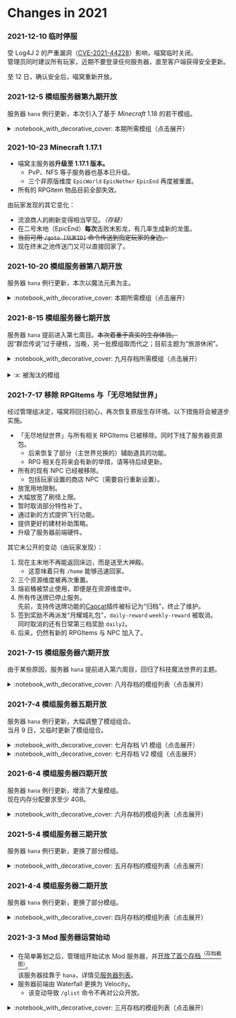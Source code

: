 # Changes in 2021

### 2021-12-10 临时停服

受 Log4J 2 的严重漏洞（[CVE-2021-44228](https://github.com/advisories/GHSA-jfh8-c2jp-5v3q)）影响，喵窝临时关闭。  
管理员同时建议所有玩家，近期不要登录任何服务器，直至客户端获得安全更新。

至 12 日，确认安全后，喵窝重新开放。

### 2021-12-5 模组服务器第九期开放

服务器 `hana` 例行更新，本次引入了基于 *Minecraft* 1.18 的若干模组。

<details>
<summary>:notebook_with_decorative_cover: 本期所需模组（点击展开）</summary>

?> :newspaper: **内容类**

| 模组 | 功能简述 | 前置模组 |
|-|-|-|
| [Additional Additions](https://www.curseforge.com/minecraft/mc-mods/additional-additions) | 更多实用设备和物品等 | |
| [Better Nether](https://www.curseforge.com/minecraft/mc-mods/betternether) | 更丰富的下界环境 | [BCLib](https://www.curseforge.com/minecraft/mc-mods/bclib) |
| Cammie's [Combat Tweaks](https://www.curseforge.com/minecraft/mc-mods/cammies-combat-tweaks) | 改进战斗机制 ||
| [Croptopia](https://www.curseforge.com/minecraft/mc-mods/croptopia-fabric) | 添加多种农作物、食物等 | |
| [Enhanced Celestials](https://www.curseforge.com/minecraft/mc-mods/forbidden-arcanus) | 引入血月、收获之月、幸运蓝月等事件 ||
| [Modern Industrialization](https://www.curseforge.com/minecraft/mc-mods/modern-industrialization) | 引入现代工业设备 | [Indium](https://www.curseforge.com/minecraft/mc-mods/indium)<br /><sup>*为兼容Sodium所需</sup> |
| [Origins](https://www.curseforge.com/minecraft/mc-mods/origins) | 选择自己的“起源” | |
| _子模块：[Origins: Classes](https://www.curseforge.com/minecraft/mc-mods/biome-bundle-o-plenty)_ | 可为“起源”添加更多属性 | Origins |
| [Terralith](https://www.curseforge.com/minecraft/mc-mods/terralith) 2.0 | 更多生物群系、地形与洞穴结构 | |
| [Unforgiving Void](https://www.curseforge.com/minecraft/mc-mods/unforgiving-void) | 保护你免受虚空威胁 | [Fireplace Lib](https://www.curseforge.com/minecraft/mc-mods/fireplace-lib) |

?> :wrench: **辅助类** 


| 模组 | 功能简述 | 前置模组 |
|-|-|-|
| Fabric API | | |
| [Inventory HUD+](https://www.curseforge.com/minecraft/mc-mods/inventory-hud-forge) | 监视自身背包、状态效果、装具等 | |
| [Iris](https://irisshaders.net/) | 替代Optifine | [Sodium](https://www.curseforge.com/minecraft/mc-mods/sodium) |
| [Lamb Dynamic Lights](https://www.curseforge.com/minecraft/mc-mods/neat) | 加入动态光源 | [ModMenu](https://www.curseforge.com/minecraft/mc-mods/modmenu) |
| [Roughly Enough Items](https://irisshaders.net/) | 物品管理器 | [Architectury API](https://www.curseforge.com/minecraft/mc-mods/architectury-forge) |
| [Skin Layers 3D](https://www.curseforge.com/minecraft/mc-mods/skin-layers-3d) | 玩家皮肤立体化 | |
| Xaero's [Minimap](https://www.curseforge.com/minecraft/mc-mods/xaeros-minimap) | 小地图 | Xaero's [World Map](https://www.curseforge.com/minecraft/mc-mods/xaeros-world-map) |

</details>

### 2021-10-23 Minecraft 1.17.1

- 喵窝主服务器**升级至 1.17.1 版本。**
  - PvP、NFS 等子服务器也基本已升级。
  - 三个非原版维度 `EpicWorld` `EpicNether` `EpicEnd` 再度被重置。
- 所有的 RPGitem 物品目前全部失效。

由玩家发现的其它变化：

- 流浪商人的刷新变得相当罕见。*（存疑）*
- 在二号末地（EpicEnd）**每次**击败末影龙，有几率生成新的龙蛋。
- ~~当前可用 `/goto [玩家ID]` 命令传送到指定玩家的身边。~~
- 现在终末之池传送门又可以直接回家了。

### 2021-10-20 模组服务器第八期开放

服务器 `hana` 例行更新，本次以魔法元素为主。

<details>
<summary>:notebook_with_decorative_cover: 本期所需模组（点击展开）</summary>

?> :newspaper: **内容类**

| 模组 | 功能简述 | 前置模组 |
|-|-|-|
| [Actually Additions](https://minecraft.curseforge.com/projects/actually-additions) | 更多实用设备和物品等 | |
| [Baubles](https://www.curseforge.com/minecraft/mc-mods/baubles) | 可佩戴饰品 ||
| [Biomes O' Plenty](https://www.curseforge.com/minecraft/mc-mods/biomes-o-plenty) | 更多生物群系 ||
| [Dark Utilities](https://www.curseforge.com/minecraft/mc-mods/dark-utilities) | 添加矢量板、投食器、戒指等实用工具 | [Bookshelf](https://www.curseforge.com/minecraft/mc-mods/bookshelf) |
| [Forbidden & Arcanus](https://www.curseforge.com/minecraft/mc-mods/forbidden-arcanus) | 开启黑魔法之旅！ ||
| [Ice & Fire](https://ice-and-fire-mod.fandom.com/wiki/Ice_and_Fire_Mod_Wiki) | “冰与火之歌”，加入各种神秘生物 | [LLibrary](https://www.curseforge.com/minecraft/mc-mods/llibrary) |
| [Nature's Aura](https://www.curseforge.com/minecraft/mc-mods/natures-aura) | 收集“自然灵气”，滋养天地万物 | [Patchouli](https://www.curseforge.com/minecraft/mc-mods/patchouli) ||
| [Open Terrain Generator](https://www.curseforge.com/minecraft/mc-mods/open-terrain-generator) (OTG)  | 完全可定制的世界生成器 ||
| _子模块：[Biomes Bundle O' Plenty](https://www.curseforge.com/minecraft/mc-mods/biome-bundle-o-plenty)_ | 更多生物群系与自然结构 | OTG |
| [Quark](https://quark.vazkii.net) | “夸克”，添加各种小功能（总计百余种），务必点链接翻阅详情！ | [AutoReg Lib](https://www.curseforge.com/minecraft/mc-mods/autoreglib) |
| [Quark Oddities](https://www.curseforge.com/minecraft/mc-mods/quark-oddities) | 启用某些隐藏功能，如行囊、磁铁、管道等 | Quark |
| [Thaumcraft 6](https://minecraftguides.net/tc6/) | **“神秘时代”**，用魔法产生奇迹 ||
| _子模块：[Thaumic Tinkerer](https://www.curseforge.com/minecraft/mc-mods/thaumic-augmentation)_ | 增添若干魔法道具和研究项目 | Thaumcraft |
| [Tinkers' Construct](https://ftbwiki.org/Tinkers%27_Construct) | **“匠魂”**，冶炼系统以及更多工具、矿物等   | [Mantle](https://www.curseforge.com/minecraft/mc-mods/mantle)|
| _子模块：[Construct's Armory](https://www.curseforge.com/minecraft/mc-mods/constructs-armory)_ | 增添若干盔甲 | “匠魂” |
| _子模块：[Tinkers' Tool Leveling](https://www.curseforge.com/minecraft/mc-mods/tinkers-tool-leveling)_ | 支持“匠魂”工具的升级 | “匠魂” |
| [Yo-yos](https://www.curseforge.com/minecraft/mc-mods/yoyos) | 加入悠悠球 | |

?> :wrench: **辅助类** 


| 模组 | 功能简述 | 前置模组 |
|-|-|-|
| [Akashic Tome](https://www.curseforge.com/minecraft/mc-mods/akashic-tome) | 制作“阿卡什宝典”，存放各种手册 | AutoReg Lib |
| [Dynamic Surroundings](https://dynamicsurroundings.readthedocs.io/en/master/) | 更真实丰富的自然环境与生存体验 | [OreLib](https://www.curseforge.com/minecraft/mc-mods/orelib)|
| [Neat](https://www.curseforge.com/minecraft/mc-mods/neat) | 生命条显示 ||
| [Optifine](https://www.optifine.net) ||

</details>


### 2021-8-15 模组服务器七期开放

服务器 `hana` 提前进入第七周目。~~本次着重于真实的生存体验。~~  
因“群峦传说”过于硬核，当晚，另一批模组取而代之；目前主题为“旅游休闲”。

<details>
<summary>:notebook_with_decorative_cover: 九月存档所需模组（点击展开）</summary>

?> :newspaper: **内容类**

| 模组 | 功能简述 | 前置模组 |
|-|-|-|
| [BiblioCraft](https://www.bibliocraftmod.com) | **“收藏馆”**，添加各式置物架、家具与工具 | |
| [Biomes O' Plenty](https://www.curseforge.com/minecraft/mc-mods/biomes-o-plenty) | 更多生物群系 ||
| [Cooking for Blockheads](https://blay09.net/mods/cookingforblockheads/?page=cookingforblockheads) | 更好的厨房 ||
| [DecoCraft](https://www.curseforge.com/minecraft/mc-mods/decocraft) | 添加3000余种装饰品 | [PTRLib](https://www.curseforge.com/minecraft/mc-mods/ptrlib) |
| MrCrayfish's [Furniture Mod](https://mrcrayfish.com/mods?id=cfm) | 添加80多种家具 ||
| [GrowthCraft](https://www.curseforge.com/minecraft/mc-mods/growthcraft-community-edition) 社区版 | 加入苹果树、竹子、蜜蜂、葡萄、水稻等农业元素 ||
| [Iron Chests](https://www.curseforge.com/minecraft/mc-mods/iron-chests) | 更多种类的箱子 ||
| [Just Enough IDs](https://www.curseforge.com/minecraft/mc-mods/jeid) | 用于兼容1.13+版本的命名空间 ||
| [Lucky Block](https://www.luckyblockmod.com/) | 随机生成“幸运方块”，亦可自行合成 | |
| [NetherEx](https://www.curseforge.com/minecraft/mc-mods/netherex) | 更多下界生物群系 | [LibraryEx](https://www.curseforge.com/minecraft/mc-mods/libraryex)<br />Biomes O' Plenty |
| [Open Terrain Generator](https://www.curseforge.com/minecraft/mc-mods/open-terrain-generator) (OTG)  | 完全可定制的世界生成器 ||
| _子模块：[Biomes Bundle O' Plenty](https://www.curseforge.com/minecraft/mc-mods/biome-bundle-o-plenty)_ | 更多生物群系与自然结构 | OTG |
| [Pam's HarvestCraft](https://ftbwiki.org/Pam%27s_HarvestCraft) | “潘马斯农场”，更多食物、农作物与烹饪工具 ||
| [Plants](https://www.curseforge.com/minecraft/mc-mods/plants) | 添加约180种植物 | [Placebo](https://www.curseforge.com/minecraft/mc-mods/placebo) |
| [Paragliders](https://www.curseforge.com/minecraft/mc-mods/paragliders) | 加入“滑翔伞” | |
| [Project: Vibrant Journeys](https://www.ordered-chaos.dev/mods/projectvibrantjourneys/) | 为主世界环境添加更多点缀 ||
| [Quark](https://quark.vazkii.net) | “夸克”，添加各种小功能（总计百余种），务必点链接翻阅详情！ | [AutoReg Lib](https://www.curseforge.com/minecraft/mc-mods/autoreglib) |
| [Quark Oddities](https://www.curseforge.com/minecraft/mc-mods/quark-oddities) | 启用某些隐藏功能，如行囊、磁铁、管道等 | Quark |
| [Sakura](https://www.curseforge.com/minecraft/mc-mods/sakura) | 加入竹林、枫叶林，武士刀，和服等日本元素 | [Mysterious Mountain Lib](https://www.curseforge.com/minecraft/mc-mods/mysterious-mountain-lib) |
| [Storage Drawers](https://ftb.fandom.com/wiki/Storage_Drawers) | 加入若干收纳柜 | [Chameleon](https://www.curseforge.com/minecraft/mc-mods/chameleon) |
| [Traveler's Backpack](https://www.curseforge.com/minecraft/mc-mods/travelers-backpack) | 背上行囊走天下！ | |
| [Varied Commodities](https://www.curseforge.com/minecraft/mc-mods/varied-commodities) | 加入若干家具与武器装备 | |
| [XL Food Mod](https://ftb.fandom.com/wiki/XL_Food_Mod) | 加入百余种食物 | |

?> :wrench: **辅助类** 


| 模组 | 功能简述 | 前置模组 |
|-|-|-|
| [Akashic Tome](https://www.curseforge.com/minecraft/mc-mods/akashic-tome) | 制作“阿卡什宝典”，存放各种手册 | AutoReg Lib |
| [Dynamic Surroundings](https://dynamicsurroundings.readthedocs.io/en/master/) | 更真实丰富的自然环境与生存体验 | [OreLib](https://www.curseforge.com/minecraft/mc-mods/orelib)|
| [i18n Update](https://www.curseforge.com/minecraft/mc-mods/i18nupdatemod) | 自动翻译英文资源 ||
| [JourneyMap](https://journeymap.info/Home) | 小地图 ||
| [Just Enough Items (JEI)](https://www.curseforge.com/minecraft/mc-mods/jei) | 物品合成、用途信息查询 ||
| [Neat](https://www.curseforge.com/minecraft/mc-mods/neat) | 生命条显示 ||
| [Optifine](https://www.optifine.net) ||
| [Patchouli](https://www.curseforge.com/minecraft/mc-mods/patchouli) | 支持内容丰富的手册 ||
| [Waystones](https://minecraft.curseforge.com/projects/waystones) | 传送石碑与道具

</details>
<br />

<details>
<summary>:x: 被淘汰的模组</summary>

| 模组 | 功能简述 | 前置模组 |
|-|-|-|
| :x: [Advent of Ascension 3](https://adventofascension.fandom.com) | **“虚空世界Ⅲ”**，加入21个维度和全新动植物、材料、武器、技能等 | |
| :x: [Nature's Aura](https://www.curseforge.com/minecraft/mc-mods/natures-aura) | 收集“自然灵气”，滋养天地万物 | [Patchouli](https://www.curseforge.com/minecraft/mc-mods/patchouli) ||
| :x: [Terra Firma Craft](https://tng.terrafirmacraft.com/Main_Page):<br />the Next Generation | **“群峦传说”**，更真实的生存模式 | |

</details>


### 2021-7-17 移除 RPGItems 与「无尽地狱世界」

经过管理组决定，喵窝将回归初心，再次恢复原版生存环境。以下措施将会被逐步实施。

- 「无尽地狱世界」与所有相关 RPGItems 已被移除。同时下线了服务器资源包。
  - 后来恢复了部分（主世界兑换的）辅助道具的功能。
  - RPG 相关在将来会有新的举措，请等待后续更新。
- 所有的现有 NPC 已经被移除。
  - 包括玩家设置的商店 NPC（需要自行重新设置）。
- 放宽用地限制。
- 大幅放宽了刷怪上限。
- 暂时取消部分特性补丁。
- 通过新的方式提供飞行功能。
- 提供更好的建材补助策略。
- 升级了服务器前端硬件。

其它未公开的变动（由玩家发现）：

1. 现在主末地不再能返回床边，而是送至大神殿。
   - 这意味着只有 `/home` 能够迅速回家。
1. 三个资源维度被再次重置。
1. 熔岩桶被禁止使用，即便是在资源维度中。
1. 所有传送牌已停止服务。  
  先前，支持传送牌功能的[Capcat](https://github.com/NyaaCat/capcat)插件被标记为“归档”，终止了维护。
1. 签到奖励不再派发“月耀城礼包”，`daily-reward` `weekly-reward` 被取消。  
  同时取消的还有日常第三档奖励 `daily2`。
1. 后来，仍然有新的 RPGItems 与 NPC 加入了。

### 2021-7-15 模组服务器六期开放

由于某些原因，服务器 `hana` 提前进入第六周目，回归了科技魔法世界的主题。

<details>
<summary>:notebook_with_decorative_cover: 八月存档的模组列表（点击展开）</summary>

?> :newspaper: **内容类**

| 模组 | 功能简述 | 前置模组 |
|-|-|-|
| [Actually Additions](https://minecraft.curseforge.com/projects/actually-additions) | 更多实用设备和物品等 | |
| [Applied Energistics 2](https://ae-mod.info/) (AE2) | **“应用能源”**，更科学、智能地存储与运输物品，以及更多 ||
| *子模块：[AE2 Stuff](https://www.curseforge.com/minecraft/mc-mods/ae2-stuff)* | 添加更多机器与工具 | [BDLib](https://www.curseforge.com/minecraft/mc-mods/bdlib)<br />应用能源 |
| *子模块：[Wireless Crafting Terminal](https://www.curseforge.com/minecraft/mc-mods/wireless-crafting-terminal)* | 添加无线合成终端 | [AE2WTLib](https://www.curseforge.com/minecraft/mc-mods/ae2wtlib)<br />[p455w0rd's Library](https://www.curseforge.com/minecraft/mc-mods/p455w0rds-library)<br />应用能源 |
| *子模块：[Wireless Fluid Terminal](https://www.curseforge.com/minecraft/mc-mods/wireless-fluid-terminal)* | 添加无线流体终端 | 同上 |
| *子模块：[Wireless Interface Terminal](https://www.curseforge.com/minecraft/mc-mods/wireless-fluid-terminal)* | 添加无线接口终端 | 同上 |
| [Biomes O' Plenty](https://www.curseforge.com/minecraft/mc-mods/biomes-o-plenty) | 更多生物群系 ||
| [Botania](https://botaniamod.net/) | **“植物魔法”**，蕴含大自然魔力的科技模组 ||
| _子模块：[Botanic Additions](https://www.curseforge.com/minecraft/mc-mods/botanic-additions)_ | 更多花卉、饰品、武器和功能性方块 | [Hammer Core](https://www.curseforge.com/minecraft/mc-mods/hammer-lib)<br />Botania |
| _子模块：[Extra Botany](https://www.curseforge.com/minecraft/mc-mods/extrabotany)_ | 支持魔力转换，更多花卉、装备等，新Boss | Botania |
| [Chisel](https://www.curseforge.com/minecraft/mc-mods/chisel) | 用凿子凿出形状各异的方块 | CTM |
| [Connected Textures Mod](https://www.curseforge.com/minecraft/mc-mods/ctm) (CTM)  | 支持连接材质、高光材质、带图案材质等 ||
| [Ender IO](https://www.enderio.com/) | **“末影接口”**，各种机械设备、导管、工具等，<br />支持超视距访问，也可联动“应用能源” | [EnderCore](https://www.curseforge.com/minecraft/mc-mods/endercore) |
| _子模块：[Ender IO Endergy](https://www.curseforge.com/minecraft/mc-mods/ender-io-endergy)_ | 更多电容、导管、原材料和相应装备及工具等 | Ender IO |
| _子模块：[Ender IO Zoo](https://www.curseforge.com/minecraft/mc-mods/ender-io-endergy)_ | 更多动物、物品、状态效果与附魔 | Ender IO |
| [Environmental Tech](https://www.curseforge.com/minecraft/mc-mods/environmental-tech) | **“环境科技”**，绿色环保的科技模组 | [Valkyrie Lib](https://www.curseforge.com/minecraft/mc-mods/valkyrielib) |
| [Flux Networks](https://www.curseforge.com/minecraft/mc-mods/flux-networks) | 支持无线传输、存取能量和物品，联动“应用能源” ||
| [GregTech 社区版](https://www.curseforge.com/minecraft/mc-mods/gregtechce) | “格雷科技”，各种机器、电线管道与新材料<br />（注意：[官网](https://gregtech.overminddl1.com/)仅对1.7.10客户端适配） | [Code Chicken Lib](https://www.curseforge.com/minecraft/mc-mods/codechicken-lib-1-8/files) |
| [Immersive Engineering](https://www.curseforge.com/minecraft/mc-mods/immersive-engineering) | “沉浸工程”，重工业科技模组 | |
| _子模块：[Immersive Cables](https://www.curseforge.com/minecraft/mc-mods/immersive-cables)_ | 将“沉浸工程”的设备管线与<br />AE2、Refined Storage 系统相连 | 沉浸工程 |
| _子模块：[Immersive Petroleum](https://www.curseforge.com/minecraft/mc-mods/immersive-petroleum)_ | 加入石油（产品）和开采、炼化装置 | 沉浸工程 |
| [Industrial Craft 2](https://www.industrial-craft.net/) | **“工业时代”**，最知名的工业模组 ||
| [Mekanism](https://wiki.aidancbrady.com/wiki/Main_Page) | **“通用机械”**，各种机械设备以及矿石、工具、装备等 ||
| _子模块：Mekanism Generators_ | 发电机模块 | Mekanism |
| _子模块：Mekanism Tools_ | 工具模块 | Mekanism |
| [Nature's Aura](https://www.curseforge.com/minecraft/mc-mods/natures-aura) | 收集“自然灵气”，滋养天地万物 | [Patchouli](https://www.curseforge.com/minecraft/mc-mods/patchouli) ||
| [Open Modular Turrets](https://www.curseforge.com/minecraft/mc-mods/openmodularturrets) | 添加模块化炮塔 | [OMLib](https://www.curseforge.com/minecraft/mc-mods/omlib) |
| [Open Terrain Generator](https://www.curseforge.com/minecraft/mc-mods/open-terrain-generator) (OTG)  | 完全可定制的世界生成器 ||
| _子模块：[Biomes Bundle O' Plenty](https://www.curseforge.com/minecraft/mc-mods/biome-bundle-o-plenty)_ | 更多生物群系与自然结构 | OTG |
| [Quark](https://quark.vazkii.net) | “夸克”，添加各种小功能（总计百余种），务必点链接翻阅详情！ | [AutoReg Lib](https://www.curseforge.com/minecraft/mc-mods/autoreglib) |
| [Quark Oddities](https://www.curseforge.com/minecraft/mc-mods/quark-oddities) | 启用某些隐藏功能，如行囊、磁铁、管道等 | Quark |
| [Refined Storage](https://refinedmods.com/refined-storage/) | 存储物品与流体更方便 ||
| [RFTools](https://www.curseforge.com/minecraft/mc-mods/rftools) | 生成新维度，更多机器与物品等，可联动Ender IO | [McJtyLib](https://www.curseforge.com/minecraft/mc-mods/mcjtylib) |
| [Tinkers' Construct](https://ftbwiki.org/Tinkers%27_Construct) | **“匠魂”**，冶炼系统以及更多工具、矿物等   | [Mantle](https://www.curseforge.com/minecraft/mc-mods/mantle)|
| [Thaumcraft 6](https://minecraftguides.net/tc6/) | **“神秘时代”**，用魔法产生奇迹 ||
| [UniDict](https://www.curseforge.com/minecraft/mc-mods/unidict) | 统一某些模组的共通内容，如矿石 | [WanionLib](https://minecraft.curseforge.com/projects/wanionlib)|
| [XNet](https://wiki.mcjty.eu/mods/index.php?title=XNet) | 一根线缆完成能量、流体、物品等的传输 | McJtyLib |

?> :wrench: **辅助类** 


| 模组 | 功能简述 | 前置模组 |
|-|-|-|
| [Akashic Tome](https://www.curseforge.com/minecraft/mc-mods/akashic-tome) | 制作“阿卡什宝典”，存放各种手册 | AutoReg Lib |
| [Baubles](https://www.curseforge.com/minecraft/mc-mods/baubles) | 可佩戴饰品 ||
| [Dynamic Surroundings](https://dynamicsurroundings.readthedocs.io/en/master/) | 更真实丰富的自然环境与生存体验 | [OreLib](https://www.curseforge.com/minecraft/mc-mods/orelib)|
| [JourneyMap](https://journeymap.info/Home) | 小地图 ||
| [Morph-o-Tool](https://www.curseforge.com/minecraft/mc-mods/morph-o-tool) | 可制作“变形工具”，化身任意工具 | AutoReg Lib |
| [Neat](https://www.curseforge.com/minecraft/mc-mods/neat) | 生命条显示 ||
| [Optifine](https://www.optifine.net) ||
| [The One Probe](https://www.curseforge.com/minecraft/mc-mods/the-one-probe) | 可检测方块的名称、储存的能量/物品等，生物的状态效果 ||
| [Waystones](https://minecraft.curseforge.com/projects/waystones) | 传送石碑与道具

</details>

### 2021-7-4 模组服务器五期开放

服务器 `hana` 例行更新，大幅调整了模组组合。  
当月 9 日，又临时更新了模组组合。

<details>
<summary>:notebook_with_decorative_cover: 七月存档 V1 模组（点击展开）</summary>

?> :newspaper: **内容类**

| 模组 | 功能简述 | 前置模组 |
|-|-|-|
| [Akashic Tome](https://www.curseforge.com/minecraft/mc-mods/akashic-tome) | 制作“阿卡什宝典”，存放各种手册 | [AutoReg Lib](https://www.curseforge.com/minecraft/mc-mods/autoreglib) |
| [Applied Energistics 2](https://ae-mod.info/) | **“应用能源”**，更科学、智能地存储与运输物品，以及更多 ||
| YUNG's [Better Caves](https://www.curseforge.com/minecraft/mc-mods/yungs-better-caves) | 更丰富的洞穴环境 ||
| YUNG's [Better Mineshafts](https://www.curseforge.com/minecraft/mc-mods/yungs-better-mineshafts-forge) | 更多花样的废弃矿井 ||
| [Biomes O' Plenty](https://www.curseforge.com/minecraft/mc-mods/biomes-o-plenty) | 更多生物群系 ||
| [Cooking for Blockheads](https://blay09.net/mods/cookingforblockheads/?page=cookingforblockheads) | 更好的厨房 ||
| [Ender IO](https://www.enderio.com/) | **“末影接口”**，各种机械设备、导管、工具等，<br />支持超视距访问，也可联动“应用能源” | [EnderCore](https://www.curseforge.com/minecraft/mc-mods/endercore) |
| [Flux Networks](https://www.curseforge.com/minecraft/mc-mods/flux-networks) | 支持无线传输、存取能量和物品，联动“应用能源” ||
| [Future MC](https://modrinth.com/mod/future-mc) | 在 1.12.2 客户端体验原版新特性！ |[Shadowfacts' Forgelin](https://www.curseforge.com/minecraft/mc-mods/shadowfacts-forgelin)|
| [the Lost Cities](https://wiki.mcjty.eu/mods/index.php?title=Lost_Cities) | 在废弃城市当中探索 | [McJtyLib](https://www.curseforge.com/minecraft/mc-mods/mcjtylib) |
| [Morph-o-Tool](https://www.curseforge.com/minecraft/mc-mods/morph-o-tool) | 可制作“变形工具”，化身任意工具 | AutoReg Lib |
| [NetherEx](https://www.curseforge.com/minecraft/mc-mods/netherex) | 更多下界生物群系 | [LibraryEx](https://www.curseforge.com/minecraft/mc-mods/libraryex)<br />Biomes O' Plenty |
| [Open Modular Turrets](https://www.curseforge.com/minecraft/mc-mods/openmodularturrets) | 添加模块化炮塔 | [OMLib](https://www.curseforge.com/minecraft/mc-mods/omlib) |
| [Open Terrain Generator](https://www.curseforge.com/minecraft/mc-mods/open-terrain-generator) (OTG)  | 完全可定制的世界生成器 ||
| _子模块：[Biomes Bundle O' Plenty](https://www.curseforge.com/minecraft/mc-mods/biome-bundle-o-plenty)_ | 更多生物群系与自然结构 | OTG |
| [Pam's HarvestCraft](https://ftbwiki.org/Pam%27s_HarvestCraft) | “潘马斯农场”，更多食物、农作物与烹饪工具 ||
| [Pixelmon](https://pixelmonmod.com/wiki/Main_Page) | 和宝可梦们一起战斗！ ||
| [Quark](https://quark.vazkii.net) | “夸克”，添加各种小功能（总计百余种），务必点链接翻阅详情！ | AutoReg Lib |
| [Quark Oddities](https://www.curseforge.com/minecraft/mc-mods/quark-oddities) | 启用某些隐藏功能，如行囊、磁铁、管道等 | Quark |
| [Refined Storage](https://refinedmods.com/refined-storage/) | 存储物品与流体更方便 ||
| [UniDict](https://www.curseforge.com/minecraft/mc-mods/unidict) | 统一某些模组的共通内容，如矿石 | [WanionLib](https://minecraft.curseforge.com/projects/wanionlib)|
| [XNet](https://wiki.mcjty.eu/mods/index.php?title=XNet) | 一根线缆完成能量、流体、物品等的传输 | McJtyLib |

?> :wrench: **辅助类** 


| 模组 | 功能简述 | 前置模组 |
|-|-|-|
| [Dynamic Surroundings](https://dynamicsurroundings.readthedocs.io/en/master/) | 更真实丰富的自然环境与生存体验 | [OreLib](https://www.curseforge.com/minecraft/mc-mods/orelib)|
| [JourneyMap](https://journeymap.info/Home) | 小地图 ||
| [Just Enough Items (JEI)](https://www.curseforge.com/minecraft/mc-mods/jei) | 物品合成、用途信息查询 ||
| [Neat](https://www.curseforge.com/minecraft/mc-mods/neat) | 生命条显示 ||
| [Optifine](https://www.optifine.net) ||
| [Waystones](https://minecraft.curseforge.com/projects/waystones) | 传送石碑与道具

</details>

<details>
<summary>:notebook_with_decorative_cover: 七月存档 V2 模组（点击展开）</summary>

?> :newspaper: **内容类**

| 模组 | 功能简述 | 前置模组 |
|-|-|-|
| [Biomes O' Plenty](https://www.curseforge.com/minecraft/mc-mods/biomes-o-plenty) | 更多生物群系 ||
| [Open Terrain Generator](https://www.curseforge.com/minecraft/mc-mods/open-terrain-generator) (OTG)  | 完全可定制的世界生成器 ||
| [Pixelmon](https://pixelmonmod.com/wiki/Main_Page) | 和宝可梦们一起战斗！ ||
| _子模块：[Pixelmon Extras](https://pixelmongenerations.com/wiki/index.php?title=PixelmonExtras)_ | 添加一些实用命令 | Pixelmon<br />SpongeForge |
| _子模块：[Gameshark](https://www.9minecraft.net/gameshark-add-on-for-pixelmon/)_ | 添加可搜索宝可梦与战利品的雷达 | Pixelmon |
| SpongeForge | 支持部分服务端模组，包括Pixelmon Extras | Sponge API |

?> :wrench: **辅助类** 


| 模组 | 功能简述 | 前置模组 |
|-|-|-|
| [JourneyMap](https://journeymap.info/Home) | 小地图 ||
| [Waystones](https://minecraft.curseforge.com/projects/waystones) | 传送石碑与道具

</details>

### 2021-6-4 模组服务器四期开放

服务器 `hana` 例行更新，增添了大量模组。  
现在内存分配要求至少 4GB。

<details>
<summary>:notebook_with_decorative_cover: 六月存档的模组列表（点击展开）</summary>

?> :newspaper: **内容类**

| 模组 | 功能简述 | 前置模组 |
|-|-|-|
| [Aether](https://www.curseforge.com/minecraft/mc-mods/the-aether) | “以太”，构筑天空之上的浮岛世界 ||
| [Applied Energistics 2](https://ae-mod.info/) | “应用能源”，更科学、智能地存储与运输物品，以及更多 ||
| [Akashic Tome](https://www.curseforge.com/minecraft/mc-mods/akashic-tome) | 制作“阿卡什宝典”，存放各种手册 | [AutoReg Lib](https://www.curseforge.com/minecraft/mc-mods/autoreglib) |
| [Atum 2](https://www.curseforge.com/minecraft/mc-mods/atum) | 漫天风沙、险象环生的沙漠世界 ||
| [Biomes O' Plenty](https://www.curseforge.com/minecraft/mc-mods/biomes-o-plenty) | 更多生物群系 ||
| [Blood Magic 2](https://www.curseforge.com/minecraft/mc-mods/blood-magic) | “血魔法”，献祭仪式、魔法印记、气血宝珠等 ||
| _子模块：[Animus](https://www.curseforge.com/minecraft/mc-mods/animus)_ | 添加更多祭台、容器等   | [Guide API](https://guide-api.readthedocs.io/en/latest/)<br />Blood Magic |
| _子模块：[Blood Arsenal](https://ftbwiki.org/Blood_Arsenal)_ | 更多装备、饰品等 | Blood Magic |
| [Botania](https://botaniamod.net/) | **“植物魔法”**，蕴含大自然魔力的科技模组 ||
| _子模块：[Extra Botany](https://www.curseforge.com/minecraft/mc-mods/extrabotany)_ | 支持魔力转换，更多花卉、装备等，新Boss | Botania |
| _子模块：[Mana Visualizer](https://www.curseforge.com/minecraft/mc-mods/manavisualizer)_ | 直观显示魔力值 | Botania |
| [Energy Converters](https://www.curseforge.com/minecraft/mc-mods/energy-converters) | 工业能源的相互转换 ||
| [Forestry](https://ftbwiki.org/Forestry) | 更丰富的农林业体验，能源生产 ||
| [Future MC](https://modrinth.com/mod/future-mc) | 在 1.12.2 客户端体验原版新特性！ |[Shadowfacts' Forgelin](https://www.curseforge.com/minecraft/mc-mods/shadowfacts-forgelin)|
| [Industrial Craft 2](https://www.industrial-craft.net/) | **“工业时代”**，最知名的工业模组 ||
| [Mekanism](https://wiki.aidancbrady.com/wiki/Main_Page) | **“通用机械”**，各种机械设备以及矿石、工具、装备等 ||
| _子模块：Mekanism Generators_ | 发电机模块 | Mekanism |
| _子模块：Mekanism Tools_ | 工具模块 | Mekanism |
| [MineColonies](https://wiki.minecolonies.ldtteam.com/) | 开辟属于自己的殖民地！ ||
| [Morph-o-Tool](https://www.curseforge.com/minecraft/mc-mods/morph-o-tool) | 可制作“变形工具”，化身任意工具 | AutoReg Lib |
| [Mystical World](https://www.curseforge.com/minecraft/mc-mods/mystical-world) | 更多生物、矿石及工具、农作物、装饰品等 | [MysticalLib](https://www.curseforge.com/minecraft/mc-mods/mysticallib) ||
| [Nature's Aura](https://www.curseforge.com/minecraft/mc-mods/natures-aura) | 收集“自然灵气”，滋养天地万物 | [Patchouli](https://www.curseforge.com/minecraft/mc-mods/patchouli) ||
| [Open Terrain Generator](https://www.curseforge.com/minecraft/mc-mods/open-terrain-generator) (OTG)  | 完全可定制的世界生成器 ||
| _子模块：[Biomes Bundle O' Plenty](https://www.curseforge.com/minecraft/mc-mods/biome-bundle-o-plenty)_ | 更多生物群系与自然结构 | OTG |
| [Quark](https://quark.vazkii.net) | “夸克”，添加各种小功能（总计百余种），务必点链接翻阅详情！ | AutoReg Lib |
| [Quark Oddities](https://www.curseforge.com/minecraft/mc-mods/quark-oddities) | 启用某些隐藏功能，如行囊、磁铁、管道等 | Quark |
| [Pam's HarvestCraft](https://ftbwiki.org/Pam%27s_HarvestCraft) | “潘马斯农场”，更多食物、农作物与烹饪工具 ||
| [Recurrent Complex](https://www.curseforge.com/minecraft/mc-mods/recurrent-complex) | 更多随机生成的建筑 | [IvToolkit](https://www.curseforge.com/minecraft/mc-mods/ivtoolkit)|
| [Refined Storage](https://refinedmods.com/refined-storage/) | 存储物品与流体更方便 ||
| [Roguelike Dungeons](https://www.curseforge.com/minecraft/mc-mods/roguelike-dungeons) | 随机生成冒险地牢 ||
| [Roots](https://www.curseforge.com/minecraft/mc-mods/roots) | 化身巫师，找寻魔法之源 ||
| [Thaumcraft 6](https://minecraftguides.net/tc6/) | **“神秘时代”**，用魔法产生奇迹 ||
| _子模块：[Thaumic Augmentation](https://www.curseforge.com/minecraft/mc-mods/thaumic-augmentation)_ | 增添若干新道具，可见[GitHub项目](https://github.com/TheCodex6824/ThaumicAugmentation)了解详情 | Thaumcraft |
| [Tinkers' Construct](https://ftbwiki.org/Tinkers%27_Construct) | **“匠魂”**，冶炼系统以及更多工具、矿物等   | [Mantle](https://www.curseforge.com/minecraft/mc-mods/mantle)|
| [Tropicraft](https://www.curseforge.com/minecraft/mc-mods/tropicraft) | 领略热带丛林风情 ||
| [UniDict](https://www.curseforge.com/minecraft/mc-mods/unidict) | 统一某些模组的共通内容，如矿石 | [WanionLib](https://minecraft.curseforge.com/projects/wanionlib)|


?> :wrench: **辅助类** 


| 模组 | 功能简述 | 前置模组 |
|-|-|-|
| [Advanced Hook Launchers](https://openeye.openmods.info/mod/adhooks) | 添加立体机动装置 | [ForgeEndertech](https://www.curseforge.com/minecraft/mc-mods/forgeendertech)|
| [Baubles](https://www.curseforge.com/minecraft/mc-mods/baubles) | 可佩戴饰品 ||
| [Better Advancements](https://www.curseforge.com/minecraft/mc-mods/better-advancements) | 更友好的“进度”界面 ||
| [Cooking for Blockheads](https://blay09.net/mods/cookingforblockheads/?page=cookingforblockheads) | 更好的厨房 ||
| [Connected Textures Mod](https://www.curseforge.com/minecraft/mc-mods/ctm) (CTM)  | 支持连接材质、高光材质、带图案材质等 ||
| [Dynamic Surroundings](https://dynamicsurroundings.readthedocs.io/en/master/) | 更真实丰富的自然环境与生存体验 | [OreLib](https://www.curseforge.com/minecraft/mc-mods/orelib)|
| [i18n Update](https://www.curseforge.com/minecraft/mc-mods/i18nupdatemod) | 自动翻译英文资源 ||
| [Inventory Pets](https://www.curseforge.com/minecraft/mc-mods/inventory-pets) | 领养宠物，塞进衣兜！ ||
| [JourneyMap](https://journeymap.info/Home) | 小地图 ||
| [Just Enough Items (JEI)](https://www.curseforge.com/minecraft/mc-mods/jei) | 物品合成、用途信息查询 ||
| [Neat](https://www.curseforge.com/minecraft/mc-mods/neat) | 生命条显示 ||
| [Optifine](https://www.optifine.net) ||
| [Waystones](https://minecraft.curseforge.com/projects/waystones) | 传送石碑与道具

</details>


### 2021-5-4 模组服务器三期开放

服务器 `hana` 例行更新，更换了部分模组。

<details>
<summary>:notebook_with_decorative_cover: 五月存档的模组列表（点击展开）</summary>

?> :information_source: **备注**  
①含 :star2: 标记者为首次使用。  
②含 :recycle: 标记者为再次回归。

+ [Thaumcraft 6](https://minecraftguides.net/tc6/)——**“神秘时代”**，用魔法产生奇迹
+ :star2: [Environmental Tech](https://www.curseforge.com/minecraft/mc-mods/environmental-tech)——**“环境科技”**，绿色环保的科技模组
  - 需前置模组：[Valkyrie Lib](https://www.curseforge.com/minecraft/mc-mods/valkyrielib)
+ :star2: [the Twilight Forest](https://ftb.fandom.com/wiki/Twilight_Forest)——**暮色森林**
+ :recycle: [The Betweenlands](https://the-betweenlands.fandom.com/wiki/The_Betweenlands_Wiki)——**“交错次元”**，全新世界和更多武器、怪物、地形等
+ :star2: [Astral Sorcery](https://minecraftguides.net/AS/)——**“星辉魔法”**，仰望星空，拿起星芒宝典改变世界吧！
  *注意：其带来的星空可能和 Optifine 不兼容。*
+ :star2: [Tinkers' Construct](https://ftbwiki.org/Tinkers%27_Construct)——**“匠魂”**，冶炼系统以及更多工具、矿物等
  - 需前置模组：[Mantle](https://www.curseforge.com/minecraft/mc-mods/mantle)
+ :star2: [Mekanism](https://wiki.aidancbrady.com/wiki/Main_Page)——**“通用机械”**，各种机械设备以及矿石、工具、装备等
    * Mekanism Generators——发电机模块
    * Mekanism Tools——工具模块
+ [Biomes O' Plenty](https://www.curseforge.com/minecraft/mc-mods/biomes-o-plenty)——更多生物群系
+ :star2: [Open Terrain Generator](https://www.curseforge.com/minecraft/mc-mods/open-terrain-generator) (OTG) ——完全可定制的世界生成器
    * [Biomes Bundle O' Plenty](https://www.curseforge.com/minecraft/mc-mods/biome-bundle-o-plenty)——更多生物群系与自然结构，依赖 OTG
+ :star2: [Connected Textures Mod](https://www.curseforge.com/minecraft/mc-mods/ctm) (CTM) ——支持连接材质、高光材质、带图案材质等
+ [JourneyMap](https://journeymap.info/Home)——小地图
+ [Just Enough Items (JEI)](https://www.curseforge.com/minecraft/mc-mods/jei)——物品合成、用途信息查询
+ [Just Enough Resources (JER)](https://www.curseforge.com/minecraft/mc-mods/just-enough-resources-jer)——资源获取信息查询
+ [Neat](https://www.curseforge.com/minecraft/mc-mods/neat)——生命条显示
+ [Baubles](https://www.curseforge.com/minecraft/mc-mods/baubles)——可佩戴饰品
+ :recycle: [Waystones](https://minecraft.curseforge.com/projects/waystones)——传送石碑与道具
+ Optifine

</details>

### 2021-4-4 模组服务器二期开放

服务器 `hana` 例行更新，更换了部分模组。

<details>
<summary>:notebook_with_decorative_cover: 四月存档的模组列表（点击展开）</summary>

?> *注：含 :star2: 标记者为首次使用。*

+ Forge 框架
+ :star2: [Industrial Craft 2](https://www.industrial-craft.net/)——**“工业时代”**，最知名的工业模组
+ :star2: [Thaumcraft 6](https://ftbwiki.org/Thaumcraft_6)——**“神秘时代”**，用魔法产生奇迹
+ :star2: [Botania](https://botaniamod.net/)——**“植物魔法”**，蕴含大自然魔力的科技模组
+ [Biomes O' Plenty](https://www.curseforge.com/minecraft/mc-mods/biomes-o-plenty)——更多生物群系
+ [JourneyMap](https://www.curseforge.com/minecraft/mc-mods/journeymap)——小地图
+ [Just Enough Items (JEI)](https://www.curseforge.com/minecraft/mc-mods/jei)——物品合成、用途信息查询
+ [Just Enough Resources (JER)](https://www.curseforge.com/minecraft/mc-mods/just-enough-resources-jer)——资源获取信息查询
+ [Neat](https://www.curseforge.com/minecraft/mc-mods/neat)——生命条显示
+ [Baubles](https://www.curseforge.com/minecraft/mc-mods/baubles)——可佩戴饰品
+ Optifine

</details>


### 2021-3-3 Mod 服务器运营始动

- 在简单筹划之后，管理组开始试水 Mod 服务器，并[开放了首个存档<sup>（存档截图）</sup>](/assets/images/legacy/nyaabbs/1826-nyaacat-flourish-moment-202133-alpha.webp ':ignore')。  
该服务器挂靠于 `hana`，详情见[服务器列表](wiki/server-network#hana)。
- 服务器前端由 Waterfall 更换为 Velocity。
  - 该变动导致 `/glist` 命令不再对公众开放。

<details>
<summary>:notebook_with_decorative_cover: 三月存档的模组列表（点击展开）</summary>

+ Forge 框架
+ [The Betweenlands](https://www.curseforge.com/minecraft/mc-mods/angry-pixel-the-betweenlands-mod)——**“交错次元”**模组，更多群系、音效、机制、物品等
+ [Immersive Engineering](https://www.curseforge.com/minecraft/mc-mods/immersive-engineering)——“沉浸工程”，重工业科技模组
+ [Immersive Railroading](https://www.curseforge.com/minecraft/mc-mods/immersive-railroading)——“沉浸铁路”，真实铁路和火车
+ [Biomes O' Plenty](https://www.curseforge.com/minecraft/mc-mods/biomes-o-plenty)——更多生物群系
+ [Waystones](https://www.curseforge.com/minecraft/mc-mods/waystones)——传送石碑和传送道具
+ [JourneyMap](https://www.curseforge.com/minecraft/mc-mods/journeymap)——小地图
+ [Just Enough Items (JEI)](https://www.curseforge.com/minecraft/mc-mods/jei)——物品合成、用途信息查询
+ [Just Enough Resources (JER)](https://www.curseforge.com/minecraft/mc-mods/just-enough-resources-jer)——资源获取信息查询
+ [Neat](https://www.curseforge.com/minecraft/mc-mods/neat)——生命条显示
+ [Baubles](https://www.curseforge.com/minecraft/mc-mods/baubles)——可佩戴饰品
+ Optifine

</details>